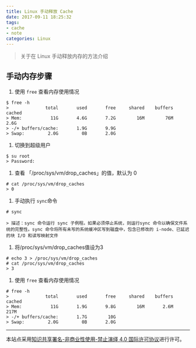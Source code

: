 ```yaml
---
title: Linux 手动释放 Cache
date: 2017-09-11 18:25:32
tags: 
- cache
- note
categories: Linux
---
```



> 关于在 Linux 手动释放内存的方法介绍

<!-- more -->

## 手动内存步骤

1. 使用 `free` 查看内存使用情况
```
$ free -h
>              total       used       free     shared    buffers     cached
> Mem:           11G       4.6G       7.2G        16M        76M       2.6G
> -/+ buffers/cache:       1.9G       9.9G
> Swap:         2.0G         0B       2.0G

```

1. 切换到超级用户
```
$ su root
> Password:
```

1. 查看 「/proc/sys/vm/drop_caches」的值，默认为 0 
```
# cat /proc/sys/vm/drop_caches
> 0
```

1. 手动执行 `sync`命令 
```
# sync
```
    > 描述：sync 命令运行 sync 子例程。如果必须停止系统，则运行sync 命令以确保文件系统的完整性。sync 命令将所有未写的系统缓冲区写到磁盘中，包含已修改的 i-node、已延迟的块 I/O 和读写映射文件

1. 将/proc/sys/vm/drop_caches值设为3
```
# echo 3 > /proc/sys/vm/drop_caches
# cat /proc/sys/vm/drop_caches
> 3
```

1. 使用 `free` 查看内存使用情况
```
# free -h
>              total       used       free     shared    buffers     cached
> Mem:           11G       1.9G       9.8G        16M       2.6M       217M
> -/+ buffers/cache:       1.7G        10G
> Swap:         2.0G         0B       2.0G

```

---
本站点采用[知识共享署名-非商业性使用-禁止演绎 4.0 国际许可协议](https://creativecommons.org/licenses/by-nc-nd/4.0/deed.zh)进行许可。